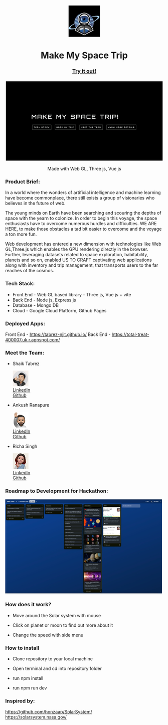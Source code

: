 
  

<p  align="center"><img  src="./girlhacks.jpeg"  width=100  height=100>

<h1  align="center">Make My Space Trip</h1></p>
  

###

  

<h3  align="center"><a  href="https://tabrez-njit.github.io/">Try it out!</a></h3>

  

###

  

<p  align="center">

<img  alt="Solar system gif"  src="./landing_page.gif"  />

</p>

<p  align="center">Made with Web GL, Three js, Vue js</p>

  ### Product Brief:
In a world where the wonders of artificial intelligence and machine learning have become commonplace, there still exists a group of visionaries who believes in the future of web.

The young minds on Earth have been searching and scouring the depths of space with the yearn to colonize. In order to begin this voyage, the space enthusiasts have to overcome numerous hurdles and difficulties. WE ARE HERE, to make those obstacles a tad bit easier to overcome and the voyage a ton more fun.

Web development has entered a new dimension with technologies like Web GL,Three.js which enables the GPU rendering directly in the browser. Further, leveraging datasets related to space exploration, habitability, planets and so on, enabled US TO CRAFT captivating web applications along with inventory and trip management, that transports users to the far reaches of the cosmos.

### Tech Stack:
- Front End - Web GL based library - Three js, Vue js + vite
- Back End - Node js, Express js
- Database - Mongo DB
- Cloud - Google Cloud Platform, Github Pages

### Deployed Apps:
Front End - https://tabrez-njit.github.io/
Back End - https://total-treat-400007.uk.r.appspot.com/

### Meet the Team:
- Shaik Tabrez <p><img  src="./st.jpeg"  width=50  height=50><br><a href="https://www.linkedin.com/in/shaik-tabrez/">LinkedIn </a> <br> <a href="https://github.com/tabrezdn1">Github</a>
- Ankush Ranapure <p><img  src="./ar.jpeg"  width=50  height=50><br> <a href="https://www.linkedin.com/in/ankush-ranapure/">LinkedIn </a><br> <a href="https://github.com/ar2653">Github</a>
- Richa Singh <p><img  src="./rs.jpeg"  width=50  height=50><br> <a href="https://www.linkedin.com/in/richa-singh-78935438/">LinkedIn </a><br> <a href="https://github.com/richa-bsingh">Github</a>

### Roadmap to Development for Hackathon:
<p><img  src="./trello.jpeg"  width=500  height=300>

### How does it work?

- Move around the Solar system with mouse

- Click on planet or moon to find out more about it

- Change the speed with side menu

  

### How to install

- Clone repository to your local machine

- Open terminal and cd into repository folder

- run npm install

- run npm run dev

### Inspired by:

https://github.com/honzaap/SolarSystem/ <br>
https://solarsystem.nasa.gov/
